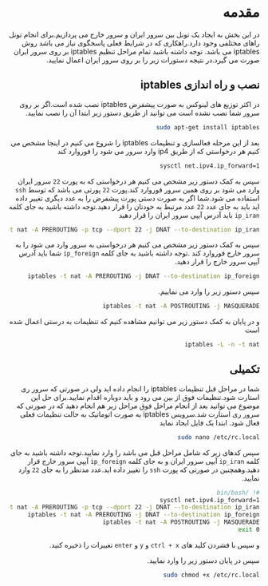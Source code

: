 <div dir=auto>

# مقدمه

در این بخش به ایجاد یک تونل بین سرور ایران و سرور خارج می پردازیم.برای انجام تونل راهای مختلفی وجود دارد.راهکاری که در شرایط فعلی پاسخگوی نیاز می باشد روش iptables می باشد.
توجه داشته باشید تمام مراحل تنظیم iptables بر روی سرور ایران صورت می گیرد.در نتیجه دستورات زیر را بر روی سرور ایران اعمال نمایید.

## نصب و راه اندازی iptables

در اکثر توزیع های لینوکس به صورت پیشفرض iptables نصب شده است.اگر بر روی سرور شما نصب نشده است می توانید از طریق دستور زیر ابتدا آن را نصب نمایید.

```bash
sudo apt-get install iptables
```

بعد از این مرحله فعالسازی و تنظیمات iptables را شروع می کنیم
در اینجا مشخص می کنیم هر درخواستی که از طریق ip4 وارد سرور می شود را فوروارد کند

```bash
sysctl net.ipv4.ip_forward=1
```
سپس به کمک دستور زیر مشخص می کنیم هر درخواستی که به پورت `22` سرور ایران وارد می شود بر روی همین سرور فوروارد کند.پورت `22` پورتی می باشد که توسط `ssh` استفاده می شود.شما اگر به صورت دستی پورت پیشفرض را به عدد دیگری تغییر داده اید باید به جای عدد `22` عدد مرتبط به خودتان را قرار دهید.توجه داشته باشید به جای کلمه `ip_iran` باید آدرس آیپی سرور ایران را قرار دهید

```bash
iptables -t nat -A PREROUTING -p tcp --dport 22 -j DNAT --to-destination ip_iran
```
سپس به کمک دستور زیر مشخص می کنیم هر درخواستی به سرور وارد می شود را به سرور خارج فوروارد کند .توجه داشته باشید به جای کلمه `ip_foreign` شما باید آدرس آیپی سرور خارج را قرار دهید.

```bash
iptables -t nat -A PREROUTING -j DNAT --to-destination ip_foreign
```
سپس دستور زیر را وارد می نماییم.

```bash
iptables -t nat -A POSTROUTING -j MASQUERADE
```
و در پایان به کمک دستور زیر می توانیم مشاهده کنیم که تنظیمات به درستی اعمال شده است 

```bash
iptables -L -n -t nat
```

## تکمیلی

شما در مراحل قبل تنظیمات iptables را انجام داده اید ولی در صورتی که سرور ری استارت شود.تنظیمات فوق از بین می رود و باید دوباره اقدام نمایید.برای حل این موضوع می توانید بعد از انجام مراحل فوق مراحل زیر هم انجام دهید که در صورتی که سرور ری استارت شد.سرویس iptables به صورت اتوماتیک به حالت تنظیمات فعلی فعال شود.
ابتدا یک فایل ایجاد نماید

```bash
sudo nano /etc/rc.local
```

سپس کدهای زیر که شامل مراحل قبل می باشد را وارد نمایید.توجه داشته باشید به جای کلمه `ip_iran` آیپی سرور ایران و به جای کلمه `ip_foreign` آیپی سرور خارج قرار دهید.وهمچنین در صورتی که پورت `ssh` را تغییر داده اید.عدد مدنظر را به جای `22` وارد نمایید.


```bash
#! /bin/bash
sysctl net.ipv4.ip_forward=1
iptables -t nat -A PREROUTING -p tcp --dport 22 -j DNAT --to-destination ip_iran
iptables -t nat -A PREROUTING -j DNAT --to-destination ip_foreign
iptables -t nat -A POSTROUTING -j MASQUERADE
exit 0
```
و سپس با فشردن کلید های `ctrl + x` و `y` و `enter` تغییرات را ذخیره کنید.

سپس در پایان دستور زیر را وارد نمایید.

```bash
sudo chmod +x /etc/rc.local
```

</div>

